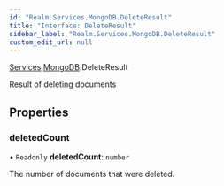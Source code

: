 ```yaml
---
id: "Realm.Services.MongoDB.DeleteResult"
title: "Interface: DeleteResult"
sidebar_label: "Realm.Services.MongoDB.DeleteResult"
custom_edit_url: null
---
```


[Services](../namespaces/Realm.Services).[MongoDB](../namespaces/Realm.Services.MongoDB).DeleteResult

Result of deleting documents

## Properties

### deletedCount

• `Readonly` **deletedCount**: `number`

The number of documents that were deleted.
